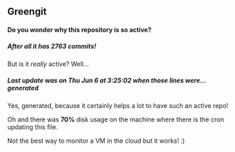## Greengit

#### Do you wonder why this repository is so active?

##### After all it has 2763 commits!

But is it *really* active? Well...

##### Last update was on Thu Jun 6 at 3:25:02 when those lines were... generated

Yes, generated, because it certainly helps a lot to have such an active repo!

Oh and there was **70%** disk usage on the machine
where there is the cron updating this file.

Not the best way to monitor a VM in the cloud but it works! :)
